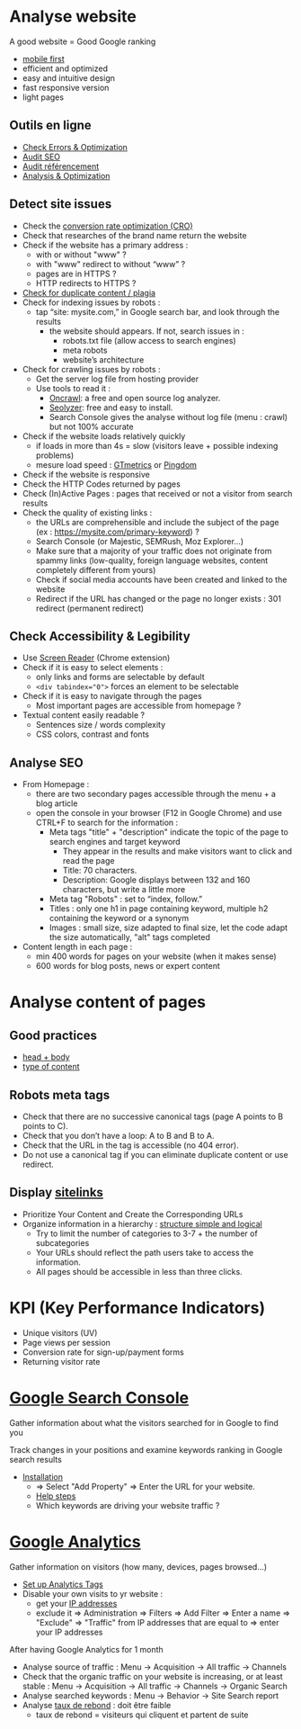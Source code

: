 # Analyse website
A good website = Good Google ranking
- [mobile first](https://search.google.com/test/mobile-friendly)
- efficient and optimized
- easy and intuitive design
- fast responsive version
- light pages

## Outils en ligne
- [Check Errors & Optimization](https://en.ryte.com/lp/yoast/)
- [Audit SEO](https://www.outiref.fr/)
- [Audit référencement](https://blog.axe-net.fr/seorapido/)
- [Analysis & Optimization](https://moz.com/free-seo-tools)

## Detect site issues
- Check the [conversion rate optimization (CRO)](https://backlinko.com/conversion-rate-optimization)
- Check that researches of the brand name return the website
- Check if the website has a primary address :
  - with or without "www" ?
  - with "www" redirect to without “www” ?
  - pages are in HTTPS ?
  - HTTP redirects to HTTPS ?
- [Check for duplicate content / plagia](http://www.siteliner.com/)
- Check for indexing issues by robots :
  - tap “site: mysite.com,” in Google search bar, and look through the results
    - the website should appears. If not, search issues in : 
      - robots.txt file (allow access to search engines)
      - meta robots
      - website’s architecture
- Check for crawling issues by robots :
  - Get the server log file from hosting provider
  - Use tools to read it : 
    - [Oncrawl](https://www.oncrawl.com/): a free and open source log analyzer.
    - [Seolyzer](https://seolyzer.io/): free and easy to install.
    - Search Console gives the analyse without log file (menu : crawl) but not 100% accurate
- Check if the website loads relatively quickly
  - if loads in more than 4s = slow (visitors leave + possible indexing problems)
  - mesure load speed : [GTmetrics](https://gtmetrix.com/) or [Pingdom](https://tools.pingdom.com/)
- Check if the website is responsive
- Check the HTTP Codes returned by pages
- Check (In)Active Pages : pages that received or not a visitor from search results
- Check the quality of existing links :
  - the URLs are comprehensible and include the subject of the page (ex : https://mysite.com/primary-keyword) ?
  - Search Console (or Majestic, SEMRush, Moz Explorer...)
  - Make sure that a majority of your traffic does not originate from spammy links (low-quality, foreign language websites, content completely different from yours)
  - Check if social media accounts have been created and linked to the website
  - Redirect if the URL has changed or the page no longer exists : 301 redirect (permanent redirect)

## Check Accessibility & Legibility
- Use [Screen Reader](https://chrome.google.com/webstore/detail/chromevox-classic-extensi/kgejglhpjiefppelpmljglcjbhoiplfn) (Chrome extension)
- Check if it is easy to select elements :
  - only links and forms are selectable by default
  - `<div tabindex="0">` forces an element to be selectable
- Check if it is easy to navigate through the pages
  - Most important pages are accessible from homepage ?
- Textual content easily readable ?
  - Sentences size / words complexity
  - CSS colors, contrast and fonts

## Analyse SEO
- From Homepage : 
  - there are two secondary pages accessible through the menu + a blog article
  - open the console in your browser (F12 in Google Chrome) and use CTRL+F to search for the information :
    - Meta tags "title" + "description" indicate the topic of the page to search engines and target keyword
      - They appear in the results and make visitors want to click and read the page
      - Title: 70 characters.
      - Description: Google displays between 132 and 160 characters, but write a little more
    - Meta tag "Robots" : set to “index, follow.”
    - Titles : only one h1 in page containing keyword, multiple h2 containing the keyword or a synonym
    - Images : small size, size adapted to final size, let the code adapt the size automatically, "alt" tags completed
- Content length in each page :
  - min 400 words for pages on your website (when it makes sense)
  - 600 words for blog posts, news or expert content

# Analyse content of pages

## Good practices
- [head + body](https://openclassrooms.com/en/courses/3594061-boost-traffic-to-your-website-with-search-engine-optimization/5838156-optimize-the-content-of-your-web-pages)
- [type of content](https://openclassrooms.com/en/courses/3594061-boost-traffic-to-your-website-with-search-engine-optimization/5838228-build-your-content-machine)
  
## Robots meta tags
- Check that there are no successive canonical tags (page A points to B points to C).
- Check that you don’t have a loop: A to B and B to A.
- Check that the URL in the tag is accessible (no 404 error).
- Do not use a canonical tag if you can eliminate duplicate content or use redirect.

## Display [sitelinks](https://user.oc-static.com/upload/2019/06/17/15607740164582_Example%20of%20sitelinks%20for%20Netflix.jpg)
- Prioritize Your Content and Create the Corresponding URLs
- Organize information in a hierarchy : [structure simple and logical](https://user.oc-static.com/upload/2019/07/17/15633786828122_Capture%20d%E2%80%99e%CC%81cran%202019-07-17%20a%CC%80%2017.49.54.png)
  - Try to limit the number of categories to 3-7 + the number of subcategories
  - Your URLs should reflect the path users take to access the information.
  - All pages should be accessible in less than three clicks.

# KPI (Key Performance Indicators)
- Unique visitors (UV)
- Page views per session
- Conversion rate for sign-up/payment forms
- Returning visitor rate

# [Google Search Console](https://search.google.com/search-console/welcome)
Gather information about what the visitors searched for in Google to find you

Track changes in your positions and examine keywords ranking in Google search results
- [Installation](https://search.google.com/search-console/about?hl=en&utm_source=wmx&utm_medium=wmx-welcome)
  - => Select "Add Property" => Enter the URL for your website.
  - [Help steps](https://support.google.com/webmasters/answer/34592?hl=en)
  - Which keywords are driving your website traffic ?

# [Google Analytics](https://www.google.com/analytics/)
Gather information on visitors (how many, devices, pages browsed...)
-  [Set up Analytics Tags](https://support.google.com/analytics/answer/1008080?hl=en)
  - Disable your own visits to yr website :
    - get your [IP addresses](https://www.whatismyip.com/)
    - exclude it => Administration => Filters => Add Filter => Enter a name => "Exclude" => "Traffic" from IP addresses that are equal to => enter your IP addresses

After having Google Analytics for 1 month
- Analyse source of traffic : Menu → Acquisition → All traffic → Channels
- Check that the organic traffic on your website is increasing, or at least stable : Menu → Acquisition → All traffic → Channels → Organic Search
- Analyse searched keywords : Menu → Behavior → Site Search report
- Analyse [taux de rebond](https://support.google.com/analytics/answer/1009409?hl=fr) : doit être faible
  - taux de rebond = visiteurs qui cliquent et partent de suite
